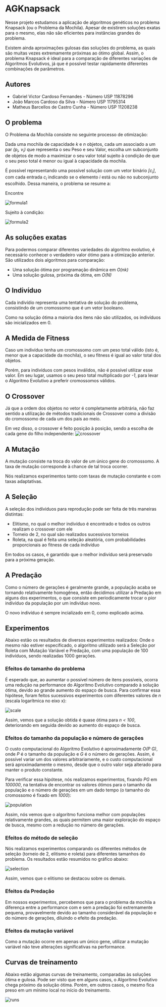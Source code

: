 # AGKnapsack

Nesse projeto estudamos a aplicação de algoritmos genéticos no problema Knapsack (ou o Problema da Mochila). Apesar de existirem soluções exatas para o mesmo, elas não são eficientes para instâncias grandes do problema.

Existem ainda aproximações gulosas das soluções do problema, as quais são muitas vezes extremamente próximas ao ótimo global. Assim, o problema Knapsack é ideal para a comparação de diferentes variações de Algoritmos Evolutivos, já que é possível testar rapidamente diferentes combinações de parâmetros.

## Autores
 - Gabriel Victor Cardoso Fernandes - Número USP 11878296
 - João Marcos Cardoso da Silva - Número USP 11795314
 - Matheus Barcellos de Castro Cunha - Número USP 11208238

## O problema

O Problema da Mochila consiste no seguinte processo de otimização:

Dada uma mochila de capacidade _k_ e _n_ objetos, cada um associado a um par _(p<sub>i</sub>, v<sub>i</sub>)_ que representa o seu Peso e seu Valor, escolha um subconjunto de objetos de modo a maximizar o seu valor total sujeito à condição de que o seu peso total é menor ou igual à capacidade da mochila.

É possível representando uma possível solução com um vetor binário _[c<sub>i</sub>]_, com cada entrada _c<sub>i</sub>_ indicando se o elemento _i_ está ou não no subconjunto escolhido. Dessa maneira, o problema se resume a:

Encontre 

![formula1](formula1.png)

Sujeito à condição: 

![formula2](formula2.png)

## As soluções exatas

Para podermos comparar diferentes variedades do algoritmo evolutivo, é necessário conhecer o verdadeiro valor ótimo para a otimização anterior. São utilizados dois algoritmos para comparação:
 - Uma solução ótima por programação dinâmica em _O(nk)_
 - Uma solução gulosa, próxima da ótima, em _O(N)_

## O Indivíduo

Cada indivídio representa uma tentativa de solução do problema, consistindo de um cromossomo que é um vetor booleano.

Como na solução ótima a maioria dos itens não são utilizados, os indivíduos são inicializados em 0.


## A Medida de Fitness

Caso um indivíduo tenha um cromossomo com um peso total válido (isto é, menor que a capacidade da mochila), o seu fitness é igual ao valor total dos objetos.

Porém, para indivíduos com pesos inválidos, não é possível utilizar esse valor. Em seu lugar, usamos o seu peso total multiplicado por _-1_, para levar o Algoritmo Evolutivo a preferir cromossomos válidos.


## O Crossover

Já que a ordem dos objetos no vetor é completamente arbitrária, não faz sentido a utilização de métodos tradicionais de Crossover como a divisão do cromossomo de cada um dos pais ao meio.

Em vez disso, o crossover é feito posição à posição, sendo a escolha de cada gene do filho independente:
![crossover](crossover.jpg)


## A Mutação

A mutação consiste na troca do valor de um único gene do cromossomo. A taxa de mutação corresponde à chance de tal troca ocorrer.

Nós realizamos experimentos tanto com taxas de mutação constante e com taxas adaptativas.


## A Seleção

A seleção dos indíviduos para reprodução pode ser feita de três maneiras distintas:

 - Elitismo, no qual o melhor indivíduo é encontrado e todos os outros realizam o crossover com ele
 - Torneio de 2, no qual são realizados sucessivos torneios
 - Roleta, na qual é feita uma seleção aleatória, com probabilidades proporcionais ao fitness de cada indivíduo

Em todos os casos, é garantido que o melhor indivíduo será preservado para a próxima geração.



## A Predação

Como o número de gerações é geralmente grande, a população acaba se tornando relativamente homogênea, então decidimos utilizar a Predação em alguns dos experimentos, o que consiste em periodicamente trocar o pior indivíduo da população por um indivíduo novo.

O novo indivíduo é sempre incializado em 0, como explicado acima.


## Experimentos

Abaixo estão os resultados de diversos experimentos realizados:
Onde o mesmo não estiver especificado, o algoritmo utilizado será a Seleção por Roleta com Mutação Variável e Predação, com uma população de 100 indivíduos, sendo realizadas 1000 gerações.


### Efeitos do tamanho do problema
É esperado que, ao aumentar o possível número de itens possíveis, ocorra uma redução na performance do Algoritmo Evolutivo comparado à solução ótima, devido ao grande aumento do espaço de busca. Para confirmar essa hipótese, foram feitos sucessivos experimentos com diferentes valores de _n_ (escala logarítmica no eixo x):

![scale](scale.png)

Assim, vemos que a solução obtida é quase ótima para _n < 100_, deteriorando em seguida devido ao aumento do espaço de busca.


### Efeitos do tamanho da população e número de gerações
O custo computacional do Algoritmo Evolutivo é aproximadamente _O(P G)_, onde _P_ é o tamanho da população e _G_ é o número de gerações. Assim, é possível variar um dos valores arbitrariamente, e o custo computacional será aproximadamente o mesmo, desde que o outro valor seja alterado para manter o produto constante.

Para verificar essa hipótese, nós realizamos experimentos, fixando _PG_ em _100000_, na tentativa de encontrar os valores ótimos para o tamanho da população e o número de gerações em um dado tempo (o tamanho do cromossomo é fixado em _1000_):

![population](population.png)


Assim, nós vemos que o algoritmo funciona melhor com populações relativamente grandes, as quais permitem uma maior exploração do espaço de busca, mesmo com a redução no número de gerações.


### Efeitos do método de seleção
Nós realizamos experimentos comparando os diferentes métodos de seleção (torneio de 2, elitismo e roleta) para diferentes tamanhos do problema. Os resultados estão resumidos no gráfico abaixo:

![selection](selection.png)

Assim, vemos que o elitismo se destacou sobre os demais.



### Efeitos da Predação
Em nossos experimentos, percebemos que para o problema da mochila a diferença entre a performance com e sem a predação foi extremamente pequena, provavelmente devido ao tamanho considerável da população e do número de gerações, diluindo o efeito da predação.

### Efeitos da mutação variável
Como a mutação ocorre em apenas um único gene, utilizar a mutação variável não teve alterações significativas na performance.



## Curvas de treinamento
Abaixo estão algumas curvas de treinamento, comparadas às soluções ótima e gulosa. Pode ser visto que em alguns casos, o Algoritmo Evolutivo chega próximo da solução ótima. Porém, em outros casos, o mesmo fica preso em um mínimo local no início do treinamento.

![runs](runs.png)



